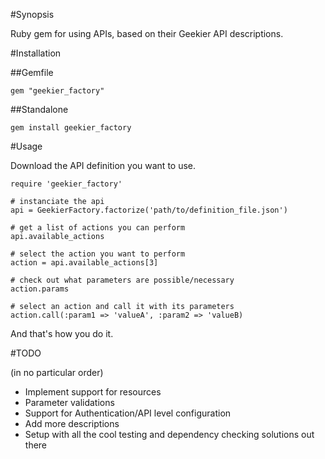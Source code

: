 #Synopsis

Ruby gem for using APIs, based on their Geekier API descriptions.

#Installation

##Gemfile

`gem "geekier_factory"`

##Standalone

`gem install geekier_factory`

#Usage

Download the API definition you want to use.

    require 'geekier_factory'
    
    # instanciate the api
    api = GeekierFactory.factorize('path/to/definition_file.json')
    
    # get a list of actions you can perform
    api.available_actions
    
    # select the action you want to perform
    action = api.available_actions[3]
    
    # check out what parameters are possible/necessary
    action.params
    
    # select an action and call it with its parameters
    action.call(:param1 => 'valueA', :param2 => 'valueB)

And that's how you do it.

#TODO

(in no particular order)

* Implement support for resources
* Parameter validations
* Support for Authentication/API level configuration 
* Add more descriptions
* Setup with all the cool testing and dependency checking solutions out there